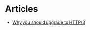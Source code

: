 # Articles

* [Why you should upgrade to HTTP/3](https://blog.logrocket.com/why-you-should-upgrade-to-http-version-3/)